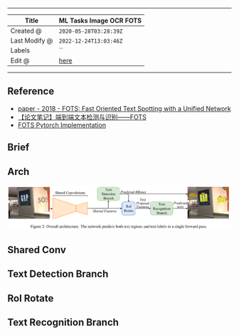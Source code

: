 -----

| Title         | ML Tasks Image OCR FOTS                               |
| ------------- | ----------------------------------------------------- |
| Created @     | `2020-05-28T03:28:39Z`                                |
| Last Modify @ | `2022-12-24T13:03:46Z`                                |
| Labels        | \`\`                                                  |
| Edit @        | [here](https://github.com/junxnone/aiwiki/issues/195) |

-----

## Reference

  - [paper - 2018 - FOTS: Fast Oriented Text Spotting with a Unified
    Network](https://arxiv.org/pdf/1801.01671v2.pdf)
  - [【论文笔记】端到端文本检测与识别——FOTS](https://blog.csdn.net/u013063099/article/details/89236368)
  - [FOTS Pytorch
    Implementation](https://github.com/jiangxiluning/FOTS.PyTorch)

## Brief

## Arch

![image](media/f63468912e3d251684a003f2e79409941aec2d2e.png)

## Shared Conv

## Text Detection Branch

## RoI Rotate

## Text Recognition Branch
